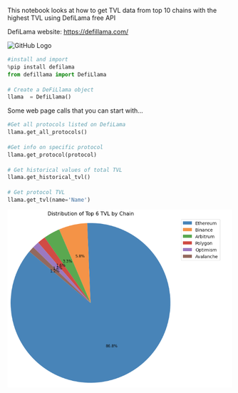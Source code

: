 This notebook looks at how to get TVL data from top 10 chains with the highest TVL using DefiLama free API

DefiLama website: https://defillama.com/


![GitHub Logo](https://images.blockdata.tech/profiles/logos/62edf1f549a541001987ff06/2022-8-6-1659761141404/defillama.jpeg)

```python 
#install and import
%pip install defilama
from defillama import DefiLlama

# Create a DeFiLlama object
llama  = DefiLlama()
```



Some web page calls that you can start with...
```python 
#Get all protocols listed on DefiLama
llama.get_all_protocols()

#Get info on specific protocol 
llama.get_protocol(protocol)

# Get historical values of total TVL
llama.get_historical_tvl()

# Get protocol TVL
llama.get_tvl(name='Name')
```


![GitHub Logo](PieChart.png)